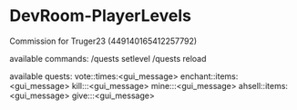 # DevRoom-PlayerLevels
Commission for Truger23 (449140165412257792)

available commands:
/quests setlevel <player> <level>
/quests reload

available quests:
vote:<amount>:times:<gui_message>
enchant:<amount>:items:<gui_message>
kill:<amount>:<entity>:<gui_message>
mine:<amount>:<block>:<gui_message>
ahsell:<amount>:items:<gui_message>
give:<amount>:<item>:<gui_message>
